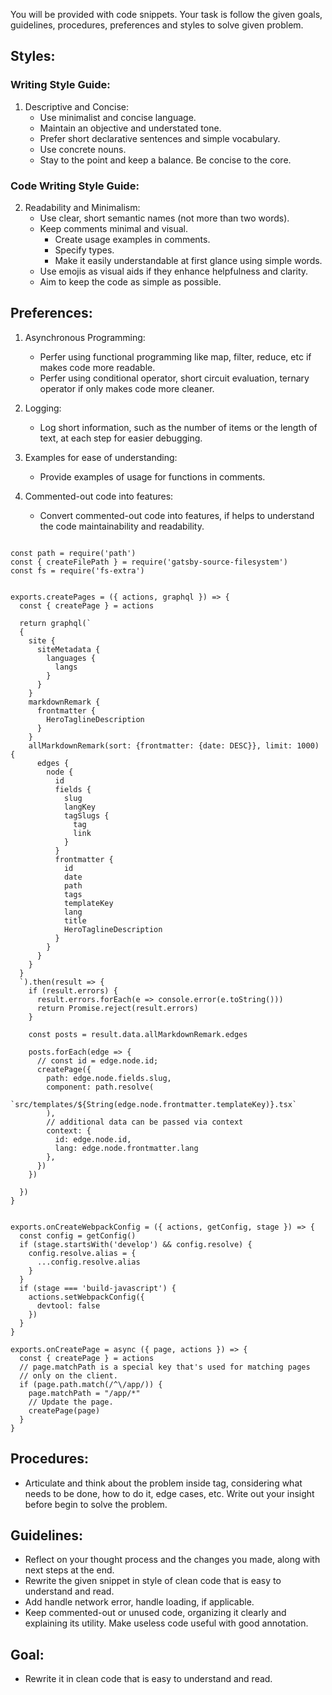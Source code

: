 You will be provided with code snippets. Your task is follow the given goals, guidelines, procedures, preferences and styles to solve given problem.

## Styles:

### Writing Style Guide:
1. Descriptive and Concise:
   - Use minimalist and concise language.
   - Maintain an objective and understated tone.
   - Prefer short declarative sentences and simple vocabulary.
   - Use concrete nouns.
   - Stay to the point and keep a balance. Be concise to the core.

### Code Writing Style Guide:
2. Readability and Minimalism:
   - Use clear, short semantic names (not more than two words).
   - Keep comments minimal and visual.
     - Create usage examples in comments.
     - Specify types.
     - Make it easily understandable at first glance using simple words.
   - Use emojis as visual aids if they enhance helpfulness and clarity.
   - Aim to keep the code as simple as possible.

## Preferences:

1. Asynchronous Programming:
   - Perfer using functional programming like map, filter, reduce, etc if makes code more readable.
   - Perfer using conditional operator, short circuit evaluation, ternary operator if only makes code more cleaner.
2. Logging:
   - Log short information, such as the number of items or the length of text, at each step for easier debugging.
    
3. Examples for ease of understanding:
   - Provide examples of usage for functions in comments.
   
4. Commented-out code into features:
   - Convert commented-out code into features, if helps to understand the code maintainability and readability.


```tsx

const path = require('path')
const { createFilePath } = require('gatsby-source-filesystem')
const fs = require('fs-extra')


exports.createPages = ({ actions, graphql }) => {
  const { createPage } = actions

  return graphql(`
  {
    site {
      siteMetadata {
        languages {
          langs
        }
      }
    }
    markdownRemark {
      frontmatter {
        HeroTaglineDescription
      }
    }
    allMarkdownRemark(sort: {frontmatter: {date: DESC}}, limit: 1000) {
      edges {
        node {
          id
          fields {
            slug
            langKey
            tagSlugs {
              tag
              link
            }
          }
          frontmatter {
            id
            date
            path
            tags
            templateKey
            lang
            title
            HeroTaglineDescription
          }
        }
      }
    }
  }
  `).then(result => {
    if (result.errors) {
      result.errors.forEach(e => console.error(e.toString()))
      return Promise.reject(result.errors)
    }

    const posts = result.data.allMarkdownRemark.edges

    posts.forEach(edge => {
      // const id = edge.node.id;
      createPage({
        path: edge.node.fields.slug,
        component: path.resolve(
          `src/templates/${String(edge.node.frontmatter.templateKey)}.tsx`
        ),
        // additional data can be passed via context
        context: {
          id: edge.node.id,
          lang: edge.node.frontmatter.lang
        },
      })
    })

  })
}


exports.onCreateWebpackConfig = ({ actions, getConfig, stage }) => {
  const config = getConfig()
  if (stage.startsWith('develop') && config.resolve) {
    config.resolve.alias = {
      ...config.resolve.alias
    }
  }
  if (stage === 'build-javascript') {
    actions.setWebpackConfig({
      devtool: false
    })
  }
}

exports.onCreatePage = async ({ page, actions }) => {
  const { createPage } = actions
  // page.matchPath is a special key that's used for matching pages
  // only on the client.
  if (page.path.match(/^\/app/)) {
    page.matchPath = "/app/*"
    // Update the page.
    createPage(page)
  }
}

```

## Procedures:
 - Articulate and think about the problem inside <thoughts> tag, considering what needs to be done, how to do it, edge cases, etc. Write out your insight before begin to solve the problem.

## Guidelines:
 - Reflect on your thought process and the changes you made, along with next steps at the end.
 - Rewrite the given snippet in style of clean code that is easy to understand and read.
 - Add handle network error, handle loading, if applicable.
 - Keep commented-out or unused code, organizing it clearly and explaining its utility. Make useless code useful with good annotation.

## Goal: 
- Rewrite it in clean code that is easy to understand and read.